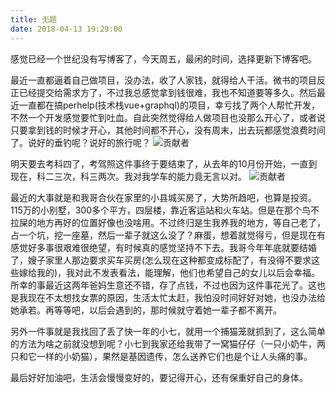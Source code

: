 ```yaml
---
title: 无题
date: 2018-04-13 19:29:00
---
```


感觉已经一个世纪没有写博客了，今天周五，最闲的时间，选择更新下博客吧。

最近一直都逼着自己做项目，没办法，收了人家钱，就得给人干活。微书的项目反正已经提交给需求方了，不过我总感觉拿到钱很难，我也不知道要等多久。然后最近一直都在搞perhelp(技术栈vue+graphql)的项目，幸亏找了两个人帮忙开发，不然一个开发感觉要忙到吐血。自此突然觉得给人做项目也没那么开心了，或者说只要拿到钱的时候才开心，其他时间都不开心，没有周末，出去玩都感觉浪费时间了。说好的垂钓呢？说好的旅行呢？
![贡献者](https://fs.andylistudio.com/1523616437673.png)

明天要去考科四了，考驾照这件事终于要结束了，从去年的10月份开始，一直到现在，科二三次，科三两次。我对我学车的能力竟无言以对。
![贡献者](https://fs.andylistudio.com/1523616885789.png)

最近的大事就是和我哥合伙在家里的小县城买房了，大势所趋吧，也算是投资。115万的小别墅，300多个平方，四层楼，靠近客运站和火车站。但是在那个鸟不拉屎的地方再好的位置好像也没啥用。不过终归是生我养我的地方，等自己老了，占一个坑，挖一座墓，然后一辈子就这么没了？麻蛋，想着就觉得亏，但是现在有感觉好多事很艰难很绝望，有时候真的感觉坚持不下去。我哥今年年底就要结婚了，嫂子家里人那边要求买车买房(怎么现在这种都变成标配了，有没得不要求这些嫁给我的)，我对此不发表看法，能理解，他们也希望自己的女儿以后会幸福。所幸的事最近这两年爸妈生意还不错，存了点钱，不过也因为这件事花光了。这也是我现在不太想找女票的原因，生活太忙太赶，我怕没时间好好对她，也没办法给她承若。再等等吧，以后会遇到的，那时候就守着她一辈子都不离开。

另外一件事就是我找回了丢了快一年的小七，就用一个捕猫笼就抓到了，这么简单的方法为啥之前就没想到呢？小七到我家还给我带了一窝猫仔仔（一只小奶牛，两只和它一样的小奶猫），果然是基因遗传，怎么送养它们也是个让人头痛的事。
<vedio src="https://fs.andylistudio.com/other/cat.mp4"></vedio>

最后好好加油吧，生活会慢慢变好的，要记得开心，还有保重好自己的身体。
